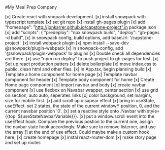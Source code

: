 #My Meal Prep Company

[x] Create react with snopack development. 
    [x] install snowpack with typescript template
    [x] set git repo
    [x] install gh-pages plugin
      [x] add "homepage": "http://jonkarrer.github.io/capstone-project",in package.json
      [x] add  "scripts": {
          "predeploy": "npx snowpack build",
          "deploy": "gh-pages -d build",
      [x]  in snowpack config, build options, 
            add baseUrl: '/capstone-project'.
    [x] install webpack plugin
      [x] npm install --save-dev @snowpack/plugin-webpack
      [x] in snowpack-config, add '@snowpack/plugin-webpack' to plugins
    [x] Double check all dependencies are there. 
    [x] use "npm run deploy" to push project to gh-pages for test.
[x] Set up react production patters
    [x] delete boilerplate
    [x] move index.css to public, clean html and other files. 
[x] In App.tsx, begin planning build
    [x] Template a home component for home page
    [x] Template navbar component for header
    [x] Template body component for home
[x] Create Home page component
    [x] import navbar and body
[x] create navbar component
    [x] use flexbox on Navabar wrapper, center section
    [x] use grid on section, auto auto, seperates links
    [x] color background, set margins, size for mobile first.
    [x] add scroll up disapear effect
        [x] bring in useState, useEffect. set 2 states, the state of the 
            current windowY position, 0, and the current navebar position
            '0'.
        [x] set a reactive style onto .Navbar with 
            style={{top: ${useStateNavbarVariable}}}. 
        [x] put a window.scroll event into the useEffect hook. Compare 
            the previous postion to the current one, assign the navbar
            state hook accordingly. Make sure to remove listerner, and use the array [] at the end of use effect. Could maybe make a custom hook here;
[x] create homepage
[x] instal react-router-dom
[x] make story page and set up routes